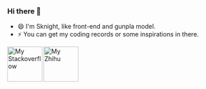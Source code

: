 ### Hi there 👋
- 😄 I'm Sknight, like front-end and gunpla model.  
- ⚡ You can get my coding records or some inspirations in there.  

[<img align="left" width="80" height="80" src="https://cdn.sstatic.net/Sites/stackoverflow/Img/apple-touch-icon@2.png?v=73d79a89bded" alt="My Stackoverflow">](https://stackoverflow.com/users/2905194/sknight)

[<img align="left" width="80" height="80" src="https://static.zhihu.com/heifetz/assets/apple-touch-icon-152.a53ae37b.png" alt="My Zhihu">](https://www.zhihu.com/people/devil-sknight)


<!--
**sknightq/sknightq** is a ✨ _special_ ✨ repository because its `README.md` (this file) appears on your GitHub profile.

Here are some ideas to get you started:

- 🔭 I’m currently working on ...
- 🌱 I’m currently learning ...
- 👯 I’m looking to collaborate on ...
- 🤔 I’m looking for help with ...
- 💬 Ask me about ...
- 📫 How to reach me: ...
- 😄 Pronouns: ...
- ⚡ Fun fact: ...
-->

